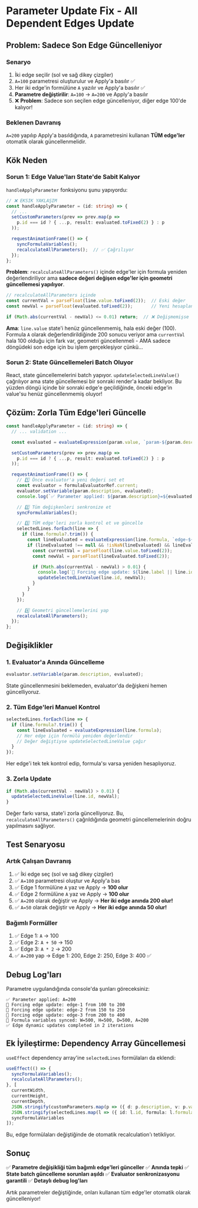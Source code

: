 # Parameter Update Fix - All Dependent Edges Update

## Problem: Sadece Son Edge Güncelleniyor

### Senaryo
1. İki edge seçilir (sol ve sağ dikey çizgiler)
2. `A=100` parametresi oluşturulur ve Apply'a basılır ✅
3. Her iki edge'in formülüne `A` yazılır ve Apply'a basılır ✅
4. **Parametre değiştirilir**: `A=100` → `A=200` ve Apply'a basılır
5. ❌ **Problem**: Sadece son seçilen edge güncelleniyor, diğer edge 100'de kalıyor!

### Beklenen Davranış
`A=200` yapılıp Apply'a basıldığında, `A` parametresini kullanan **TÜM edge'ler** otomatik olarak güncellenmelidir.

## Kök Neden

### Sorun 1: Edge Value'ları State'de Sabit Kalıyor

`handleApplyParameter` fonksiyonu şunu yapıyordu:

```typescript
// ❌ EKSIK YAKLAŞIM
const handleApplyParameter = (id: string) => {
  // ...
  setCustomParameters(prev => prev.map(p =>
    p.id === id ? { ...p, result: evaluated.toFixed(2) } : p
  ));

  requestAnimationFrame(() => {
    syncFormulaVariables();
    recalculateAllParameters();  // ✅ Çağrılıyor
  });
};
```

**Problem**: `recalculateAllParameters()` içinde edge'ler için formula yeniden değerlendiriliyor ama **sadece değeri değişen edge'ler için geometri güncellemesi yapılıyor**.

```typescript
// recalculateAllParameters içinde
const currentVal = parseFloat(line.value.toFixed(2));  // Eski değer
const newVal = parseFloat(evaluated.toFixed(2));       // Yeni hesaplanan değer

if (Math.abs(currentVal - newVal) <= 0.01) return;  // ❌ Değişmemişse skip!
```

**Ama**: `line.value` state'i henüz güncellenmemiş, hala eski değer (100). Formula `A` olarak değerlendirildiğinde 200 sonucu veriyor ama `currentVal` hala 100 olduğu için fark var, geometri güncellenmeli - AMA sadece döngüdeki son edge için bu işlem gerçekleşiyor çünkü...

### Sorun 2: State Güncellemeleri Batch Oluyor

React, state güncellemelerini batch yapıyor. `updateSelectedLineValue()` çağrılıyor ama state güncellemesi bir sonraki render'a kadar bekliyor. Bu yüzden döngü içinde bir sonraki edge'e geçildiğinde, önceki edge'in value'su henüz güncellenmemiş oluyor!

## Çözüm: Zorla Tüm Edge'leri Güncelle

```typescript
const handleApplyParameter = (id: string) => {
  // ... validation ...

  const evaluated = evaluateExpression(param.value, `param-${param.description}`);

  setCustomParameters(prev => prev.map(p =>
    p.id === id ? { ...p, result: evaluated.toFixed(2) } : p
  ));

  requestAnimationFrame(() => {
    // 1️⃣ Önce evaluator'a yeni değeri set et
    const evaluator = formulaEvaluatorRef.current;
    evaluator.setVariable(param.description, evaluated);
    console.log(`✅ Parameter applied: ${param.description}=${evaluated}`);

    // 2️⃣ Tüm değişkenleri senkronize et
    syncFormulaVariables();

    // 3️⃣ TÜM edge'leri zorla kontrol et ve güncelle
    selectedLines.forEach(line => {
      if (line.formula?.trim()) {
        const lineEvaluated = evaluateExpression(line.formula, `edge-${line.label || line.id}`);
        if (lineEvaluated !== null && !isNaN(lineEvaluated) && lineEvaluated > 0) {
          const currentVal = parseFloat(line.value.toFixed(2));
          const newVal = parseFloat(lineEvaluated.toFixed(2));

          if (Math.abs(currentVal - newVal) > 0.01) {
            console.log(`🔄 Forcing edge update: ${line.label || line.id} from ${currentVal} to ${newVal}`);
            updateSelectedLineValue(line.id, newVal);
          }
        }
      }
    });

    // 4️⃣ Geometri güncellemelerini yap
    recalculateAllParameters();
  });
};
```

## Değişiklikler

### 1. Evaluator'a Anında Güncelleme
```typescript
evaluator.setVariable(param.description, evaluated);
```
State güncellenmesini beklemeden, evaluator'da değişkeni hemen güncelliyoruz.

### 2. Tüm Edge'leri Manuel Kontrol
```typescript
selectedLines.forEach(line => {
  if (line.formula?.trim()) {
    const lineEvaluated = evaluateExpression(line.formula);
    // Her edge için formülü yeniden değerlendir
    // Değer değiştiyse updateSelectedLineValue çağır
  }
});
```

Her edge'i tek tek kontrol edip, formula'sı varsa yeniden hesaplıyoruz.

### 3. Zorla Update
```typescript
if (Math.abs(currentVal - newVal) > 0.01) {
  updateSelectedLineValue(line.id, newVal);
}
```

Değer farkı varsa, state'i zorla güncelliyoruz. Bu, `recalculateAllParameters()` çağrıldığında geometri güncellemelerinin doğru yapılmasını sağlıyor.

## Test Senaryosu

### Artık Çalışan Davranış

1. ✅ İki edge seç (sol ve sağ dikey çizgiler)
2. ✅ `A=100` parametresi oluştur ve Apply'a bas
3. ✅ Edge 1 formülüne `A` yaz ve Apply → **100 olur**
4. ✅ Edge 2 formülüne `A` yaz ve Apply → **100 olur**
5. ✅ `A=200` olarak değiştir ve Apply → **Her iki edge anında 200 olur!**
6. ✅ `A=50` olarak değiştir ve Apply → **Her iki edge anında 50 olur!**

### Bağımlı Formüller

1. ✅ Edge 1: `A` → 100
2. ✅ Edge 2: `A + 50` → 150
3. ✅ Edge 3: `A * 2` → 200
4. ✅ `A=200` yap → Edge 1: 200, Edge 2: 250, Edge 3: 400 ✅

## Debug Log'ları

Parametre uygulandığında console'da şunları göreceksiniz:

```
✅ Parameter applied: A=200
🔄 Forcing edge update: edge-1 from 100 to 200
🔄 Forcing edge update: edge-2 from 150 to 250
🔄 Forcing edge update: edge-3 from 200 to 400
🔄 Formula variables synced: W=500, H=500, D=500, A=200
✅ Edge dynamic updates completed in 2 iterations
```

## Ek İyileştirme: Dependency Array Güncellemesi

`useEffect` dependency array'ine `selectedLines` formülaları da eklendi:

```typescript
useEffect(() => {
  syncFormulaVariables();
  recalculateAllParameters();
}, [
  currentWidth,
  currentHeight,
  currentDepth,
  JSON.stringify(customParameters.map(p => ({ d: p.description, v: p.value }))),
  JSON.stringify(selectedLines.map(l => ({ id: l.id, formula: l.formula }))),  // ✅ Eklendi
  syncFormulaVariables
]);
```

Bu, edge formülaları değiştiğinde de otomatik recalculation'ı tetikliyor.

## Sonuç

✅ **Parametre değişikliği tüm bağımlı edge'leri günceller**
✅ **Anında tepki**
✅ **State batch güncelleme sorunları aşıldı**
✅ **Evaluator senkronizasyonu garantili**
✅ **Detaylı debug log'ları**

Artık parametreler değiştiğinde, onları kullanan tüm edge'ler otomatik olarak güncelleniyor!
